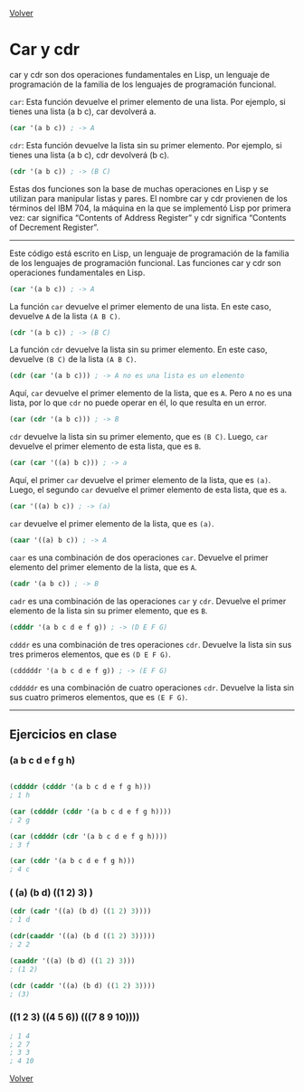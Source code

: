 [Volver](../../README.md)

# Car y cdr

car y cdr son dos operaciones fundamentales en Lisp, un lenguaje de programación de la familia de los lenguajes de programación funcional.

`car`: Esta función devuelve el primer elemento de una lista. Por ejemplo, si tienes una lista (a b c), car devolverá a.

``` lisp
(car '(a b c)) ; -> A
```

`cdr`: Esta función devuelve la lista sin su primer elemento. Por ejemplo, si tienes una lista (a b c), cdr devolverá (b c).

``` lisp
(cdr '(a b c)) ; -> (B C)
```

Estas dos funciones son la base de muchas operaciones en Lisp y se utilizan para manipular listas y pares. El nombre car y cdr provienen de los términos del IBM 704, la máquina en la que se implementó Lisp por primera vez: car significa “Contents of Address Register” y cdr significa “Contents of Decrement Register”.

---

 Este código está escrito en Lisp, un lenguaje de programación de la familia de los lenguajes de programación funcional. Las funciones car y cdr son operaciones fundamentales en Lisp.

 ``` lisp
 (car '(a b c)) ; -> A
 ```

La función `car` devuelve el primer elemento de una lista. En este caso, devuelve `A` de la lista `(A B C)`.

``` lisp
(cdr '(a b c)) ; -> (B C)
```

La función `cdr` devuelve la lista sin su primer elemento. En este caso, devuelve `(B C)` de la lista `(A B C)`.

``` lisp
(cdr (car '(a b c))) ; -> A no es una lista es un elemento
```

Aquí, `car` devuelve el primer elemento de la lista, que es `A`. Pero `A` no es una lista, por lo que `cdr` no puede operar en él, lo que resulta en un error.

``` lisp
(car (cdr '(a b c))) ; -> B
```

`cdr` devuelve la lista sin su primer elemento, que es `(B C)`. Luego, `car` devuelve el primer elemento de esta lista, que es `B`.

``` lisp
(car (car '((a) b c))) ; -> a
```

Aquí, el primer `car` devuelve el primer elemento de la lista, que es `(a)`. Luego, el segundo `car` devuelve el primer elemento de esta lista, que es `a`.

``` lisp
(car '((a) b c)) ; -> (a)
```

`car` devuelve el primer elemento de la lista, que es `(a)`.

``` lisp
(caar '((a) b c)) ; -> A
```

`caar` es una combinación de dos operaciones `car`. Devuelve el primer elemento del primer elemento de la lista, que es `A`.

``` lisp
(cadr '(a b c)) ; -> B
```

`cadr` es una combinación de las operaciones `car` y `cdr`. Devuelve el primer elemento de la lista sin su primer elemento, que es `B`.

``` lisp
(cdddr '(a b c d e f g)) ; -> (D E F G)
```

`cdddr` es una combinación de tres operaciones `cdr`. Devuelve la lista sin sus tres primeros elementos, que es `(D E F G)`.

``` lisp
(cdddddr '(a b c d e f g)) ; -> (E F G)
```

`cdddddr` es una combinación de cuatro operaciones `cdr`. Devuelve la lista sin sus cuatro primeros elementos, que es `(E F G)`.

---

## Ejercicios en clase

### (a  b c d e f g h)

``` lisp

(cddddr (cdddr '(a b c d e f g h)))
; 1 h

(car (cddddr (cddr '(a b c d e f g h))))
; 2 g

(car (cddddr (cdr '(a b c d e f g h))))
; 3 f

(car (cddr '(a b c d e f g h)))
; 4 c

```

### ( (a) (b d) ((1 2) 3) )

``` lisp
(cdr (cadr '((a) (b d) ((1 2) 3))))
; 1 d

(cdr(caaddr '((a) (b d ((1 2) 3)))))
; 2 2

(caaddr '((a) (b d) ((1 2) 3)))
; (1 2)

(cdr (caddr '((a) (b d) ((1 2) 3))))
; (3)

```

### ((1 2 3) ((4 5 6)) (((7 8 9 10))))

``` lisp
; 1 4
; 2 7
; 3 3
; 4 10

```

[Volver](../../README.md)